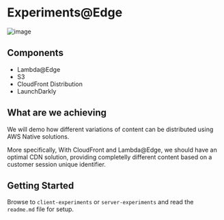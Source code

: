 # Experiments@Edge

![image](https://docs.aws.amazon.com/images/AmazonCloudFront/latest/DeveloperGuide/images/cloudfront-events-that-trigger-lambda-functions.png)

## Components

 - Lambda@Edge
 - S3
 - CloudFront Distribution
 - LaunchDarkly

## What are we achieving

We will demo how different variations of content can be distributed using AWS Native solutions. 

More specifically, With CloudFront and Lambda@Edge, we should have an optimal CDN solution, providing completelly different content based on a customer session unique identifier.

## Getting Started

Browse to `client-experiments` or `server-experiments` and read the `readme.md` file for setup.
